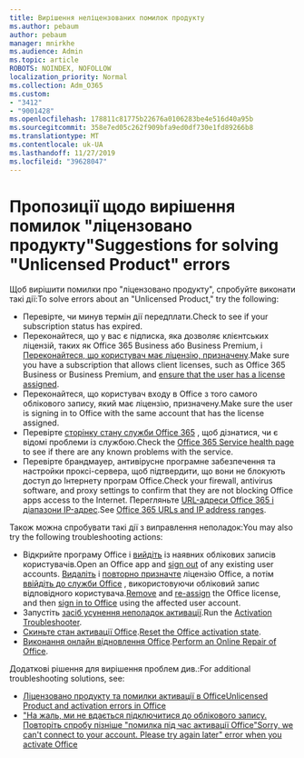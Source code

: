 ```yaml
---
title: Вирішення неліцензованих помилок продукту
ms.author: pebaum
author: pebaum
manager: mnirkhe
ms.audience: Admin
ms.topic: article
ROBOTS: NOINDEX, NOFOLLOW
localization_priority: Normal
ms.collection: Adm_O365
ms.custom:
- "3412"
- "9001428"
ms.openlocfilehash: 178811c81775b22676a0106283be4e516d40a95b
ms.sourcegitcommit: 358e7ed05c262f909bfa9ed0df730e1fd89266b8
ms.translationtype: MT
ms.contentlocale: uk-UA
ms.lasthandoff: 11/27/2019
ms.locfileid: "39628047"
---
```

# <a name="suggestions-for-solving-unlicensed-product-errors"></a><span data-ttu-id="76caa-102">Пропозиції щодо вирішення помилок "ліцензовано продукту"</span><span class="sxs-lookup"><span data-stu-id="76caa-102">Suggestions for solving "Unlicensed Product" errors</span></span>

<span data-ttu-id="76caa-103">Щоб вирішити помилки про "ліцензовано продукту", спробуйте виконати такі дії:</span><span class="sxs-lookup"><span data-stu-id="76caa-103">To solve errors about an "Unlicensed Product," try the following:</span></span>

- <span data-ttu-id="76caa-104">Перевірте, чи минув термін дії передплати.</span><span class="sxs-lookup"><span data-stu-id="76caa-104">Check to see if your subscription status has expired.</span></span>
- <span data-ttu-id="76caa-105">Переконайтеся, що у вас є підписка, яка дозволяє клієнтських ліцензій, таких як Office 365 Business або Business Premium, і [Переконайтеся, що користувач має ліцензію, призначену](https://docs.microsoft.com/office365/admin/subscriptions-and-billing/assign-licenses-to-users).</span><span class="sxs-lookup"><span data-stu-id="76caa-105">Make sure you have a subscription that allows client licenses, such as Office 365 Business or Business Premium, and [ensure that the user has a license assigned](https://docs.microsoft.com/office365/admin/subscriptions-and-billing/assign-licenses-to-users).</span></span> 
- <span data-ttu-id="76caa-106">Переконайтеся, що користувач входу в Office з того самого облікового запису, який має ліцензію, призначену.</span><span class="sxs-lookup"><span data-stu-id="76caa-106">Make sure the user is signing in to Office with the same account that has the license assigned.</span></span>
- <span data-ttu-id="76caa-107">Перевірте [сторінку стану служби Office 365](https://docs.microsoft.com/office365/enterprise/view-service-health) , щоб дізнатися, чи є відомі проблеми із службою.</span><span class="sxs-lookup"><span data-stu-id="76caa-107">Check the [Office 365 Service health page](https://docs.microsoft.com/office365/enterprise/view-service-health) to see if there are any known problems with the service.</span></span>
- <span data-ttu-id="76caa-108">Перевірте брандмауер, антивірусне програмне забезпечення та настройки проксі-сервера, щоб підтвердити, що вони не блокують доступ до Інтернету програм Office.</span><span class="sxs-lookup"><span data-stu-id="76caa-108">Check your firewall, antivirus software, and proxy settings to confirm that they are not blocking Office apps access to the Internet.</span></span> <span data-ttu-id="76caa-109">Перегляньте [URL-адреси Office 365 і діапазони IP-адрес](https://docs.microsoft.com/office365/enterprise/urls-and-ip-address-ranges).</span><span class="sxs-lookup"><span data-stu-id="76caa-109">See [Office 365 URLs and IP address ranges](https://docs.microsoft.com/office365/enterprise/urls-and-ip-address-ranges).</span></span>

<span data-ttu-id="76caa-110">Також можна спробувати такі дії з виправлення неполадок:</span><span class="sxs-lookup"><span data-stu-id="76caa-110">You may also try the following troubleshooting actions:</span></span> 

- <span data-ttu-id="76caa-111">Відкрийте програму Office і [вийдіть](https://support.office.com/article/5a20dc11-47e9-4b6f-945d-478cb6d92071) із наявних облікових записів користувачів.</span><span class="sxs-lookup"><span data-stu-id="76caa-111">Open an Office app and [sign out](https://support.office.com/article/5a20dc11-47e9-4b6f-945d-478cb6d92071) of any existing user accounts.</span></span> <span data-ttu-id="76caa-112">[Видаліть](https://docs.microsoft.com/office365/admin/manage/remove-licenses-from-users) і [повторно призначте](https://docs.microsoft.com/office365/admin/manage/assign-licenses-to-users) ліцензію Office, а потім [ввійдіть до служби Office](https://support.office.com/article/628ea040-f265-49de-b986-be09c3ebf8a9) , використовуючи обліковий запис відповідного користувача.</span><span class="sxs-lookup"><span data-stu-id="76caa-112">[Remove](https://docs.microsoft.com/office365/admin/manage/remove-licenses-from-users) and [re-assign](https://docs.microsoft.com/office365/admin/manage/assign-licenses-to-users) the Office license, and then [sign in to Office](https://support.office.com/article/628ea040-f265-49de-b986-be09c3ebf8a9) using the affected user account.</span></span>
- <span data-ttu-id="76caa-113">Запустіть [засіб усунення неполадок активації](https://aka.ms/SARA-OfficeActivation-Alchemy).</span><span class="sxs-lookup"><span data-stu-id="76caa-113">Run the [Activation Troubleshooter](https://aka.ms/SARA-OfficeActivation-Alchemy).</span></span>
- <span data-ttu-id="76caa-114">[Скиньте стан активації Office](https://docs.microsoft.com/office365/troubleshoot/activation/reset-office-365-proplus-activation-state).</span><span class="sxs-lookup"><span data-stu-id="76caa-114">[Reset the Office activation state](https://docs.microsoft.com/office365/troubleshoot/activation/reset-office-365-proplus-activation-state).</span></span> 
- <span data-ttu-id="76caa-115">[Виконання онлайн відновлення Office](https://support.office.com/Article/7821d4b6-7c1d-4205-aa0e-a6b40c5bb88b).</span><span class="sxs-lookup"><span data-stu-id="76caa-115">[Perform an Online Repair of Office](https://support.office.com/Article/7821d4b6-7c1d-4205-aa0e-a6b40c5bb88b).</span></span>

<span data-ttu-id="76caa-116">Додаткові рішення для вирішення проблем див.:</span><span class="sxs-lookup"><span data-stu-id="76caa-116">For additional troubleshooting solutions, see:</span></span> 

- [<span data-ttu-id="76caa-117">Ліцензовано продукту та помилки активації в Office</span><span class="sxs-lookup"><span data-stu-id="76caa-117">Unlicensed Product and activation errors in Office</span></span>](https://support.office.com/Article/0d23d3c0-c19c-4b2f-9845-5344fedc4380)
- [<span data-ttu-id="76caa-118">"На жаль, ми не вдається підключитися до облікового запису. Повторіть спробу пізніше "помилка під час активації Office</span><span class="sxs-lookup"><span data-stu-id="76caa-118">"Sorry, we can't connect to your account. Please try again later" error when you activate Office</span></span>](https://docs.microsoft.com/office/troubleshoot/activation-installation/issue-when-activate-office-from-office-365)